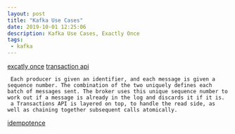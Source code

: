 ```yaml
---
layout: post
title: "Kafka Use Cases"
date: 2019-10-01 12:25:06
description: Kafka Use Cases, Exactly Once
tags: 
 - kafka
---
```

[excatly once](https://www.confluent.io/blog/chain-services-exactly-guarantees/)
[transaction api](https://www.confluent.io/blog/transactions-apache-kafka/)
```
 Each producer is given an identifier, and each message is given a sequence number. The combination of the two uniquely defines each batch of messages sent. The broker uses this unique sequence number to work out if a message is already in the log and discards it if it is.
 a Transactions API is layered on top, to handle the read side, as well as chaining together subsequent calls atomically.
```

[idempotence](https://www.devtalking.com/articles/kafka-practice-4/)
